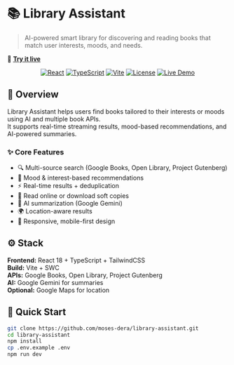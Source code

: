 # 📚 Library Assistant

> AI-powered smart library for discovering and reading books that match user interests, moods, and needs.

🔗 **[Try it live](https://library-assistant-six.vercel.app/)**

<div align="center">

[![React](https://img.shields.io/badge/React-18-blue.svg)](https://reactjs.org/)
[![TypeScript](https://img.shields.io/badge/TypeScript-5.0-blue.svg)](https://www.typescriptlang.org/)
[![Vite](https://img.shields.io/badge/Vite-4.0-646CFF.svg)](https://vitejs.dev/)
[![License](https://img.shields.io/badge/license-MIT-green.svg)](LICENSE)
[![Live Demo](https://img.shields.io/badge/demo-online-success.svg)](https://library-assistant-six.vercel.app/)

</div>

## 🌟 Overview
Library Assistant helps users find books tailored to their interests or moods using AI and multiple book APIs.  
It supports real-time streaming results, mood-based recommendations, and AI-powered summaries.

### ✨ Core Features
- 🔍 Multi-source search (Google Books, Open Library, Project Gutenberg)
- 🧠 Mood & interest-based recommendations
- ⚡ Real-time results + deduplication
- 📘 Read online or download soft copies
- 🤖 AI summarization (Google Gemini)
- 🌍 Location-aware results
- 📱 Responsive, mobile-first design

## ⚙️ Stack
**Frontend:** React 18 + TypeScript + TailwindCSS  
**Build:** Vite + SWC  
**APIs:** Google Books, Open Library, Project Gutenberg  
**AI:** Google Gemini for summaries  
**Optional:** Google Maps for location

## 🚀 Quick Start
```bash
git clone https://github.com/moses-dera/library-assistant.git
cd library-assistant
npm install
cp .env.example .env
npm run dev
